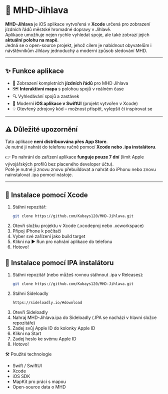 # 🚌 MHD-Jihlava

**MHD-Jihlava** je iOS aplikace vytvořená v **Xcode** určená pro zobrazení jízdních řádů městské hromadné dopravy v Jihlavě.  
Aplikace umožňuje nejen rychle vyhledat spoje, ale také zobrazí jejich **aktuální polohu na mapě**.  
Jedná se o open-source projekt, jehož cílem je nabídnout obyvatelům i návštěvníkům Jihlavy jednoduchý a moderní způsob sledování MHD.

---

## ✨ Funkce aplikace
- 📅 Zobrazení kompletních **jízdních řádů** pro MHD Jihlava  
- 🗺️ **Interaktivní mapa** s polohou spojů v reálném čase  
- 🔍 Vyhledávání spojů a zastávek  
- 📱 Moderní **iOS aplikace v SwiftUI** (projekt vytvořen v Xcode)  
- 💡 Otevřený zdrojový kód – možnost přispět, vylepšit či inspirovat se  

---

## ⚠️ Důležité upozornění
Tato aplikace **není distribuována přes App Store**.  
Je nutné ji nahrát do telefonu ručně pomocí **Xcode nebo .ipa instalátoru**.  

👉 Po nahrání do zařízení aplikace **funguje pouze 7 dní** (limit Apple vývojářských profilů bez placeného developer účtu).  
Poté je nutné ji znovu znovu přebuildovat a nahrát do iPhonu nebo znovu nainstalovat .ipa pomocí nástoje.

---

## 🚀 Instalace pomocí Xcode
1. Stáhni repozitář:  
   ```bash
   git clone https://github.com/Kubays120/MHD-Jihlava.git
2. Otevři složku projektu v Xcode (.xcodeproj nebo .xcworkspace)
3. Připoj iPhone k počítači
4. Vyber své zařízení jako build target
5. Klikni na ▶️ Run pro nahrání aplikace do telefonu
6. Hotovo!

## 🚀 Instalace pomocí IPA instalátoru
1. Stáhni repozitář (nebo můžeš rovnou stáhnout .ipa v Releases):  
   ```bash
   git clone https://github.com/Kubays120/MHD-Jihlava.git
2. Stáhni Sideloadly
   ```bash
   https://sideloadly.io/#download
3. Otevři Sideloadly
4. Nahraj MHD-Jihlava.ipa do Sideloadly (.IPA se nachází v hlavní složce repozitáře)
5. Zadej svůj Apple ID do kolonky Apple ID
6. Klikni na Start
7. Zadej heslo ke svému Apple ID
8. Hotovo!

🛠️ Použité technologie
 - Swift / SwiftUI
 - Xcode
 - iOS SDK
 - MapKit pro práci s mapou
 - Open-source data o MHD
